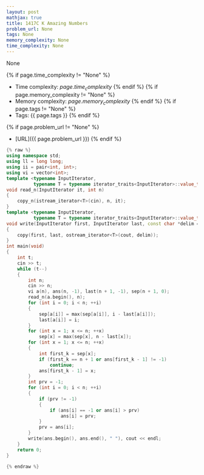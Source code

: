 ```yaml
---
layout: post
mathjax: true
title: 1417C K Amazing Numbers
problem_url: None
tags: None
memory_complexity: None
time_complexity: None
---
```


None


{% if page.time_complexity != "None" %}
- Time complexity: ${{ page.time_complexity }}$
{% endif %}
{% if page.memory_complexity != "None" %}
- Memory complexity: ${{ page.memory_complexity }}$
{% endif %}
{% if page.tags != "None" %}
- Tags: {{ page.tags }}
{% endif %}

{% if page.problem_url != "None" %}
- [URL]({{ page.problem_url }})
{% endif %}

```cpp
{% raw %}
using namespace std;
using ll = long long;
using ii = pair<int, int>;
using vi = vector<int>;
template <typename InputIterator,
          typename T = typename iterator_traits<InputIterator>::value_type>
void read_n(InputIterator it, int n)
{
    copy_n(istream_iterator<T>(cin), n, it);
}
template <typename InputIterator,
          typename T = typename iterator_traits<InputIterator>::value_type>
void write(InputIterator first, InputIterator last, const char *delim = "\n")
{
    copy(first, last, ostream_iterator<T>(cout, delim));
}
int main(void)
{
    int t;
    cin >> t;
    while (t--)
    {
        int n;
        cin >> n;
        vi a(n), ans(n, -1), last(n + 1, -1), sep(n + 1, 0);
        read_n(a.begin(), n);
        for (int i = 0; i < n; ++i)
        {
            sep[a[i]] = max(sep[a[i]], i - last[a[i]]);
            last[a[i]] = i;
        }
        for (int x = 1; x <= n; ++x)
            sep[x] = max(sep[x], n - last[x]);
        for (int x = 1; x <= n; ++x)
        {
            int first_k = sep[x];
            if (first_k == n + 1 or ans[first_k - 1] != -1)
                continue;
            ans[first_k - 1] = x;
        }
        int prv = -1;
        for (int i = 0; i < n; ++i)
        {
            if (prv != -1)
            {
                if (ans[i] == -1 or ans[i] > prv)
                    ans[i] = prv;
            }
            prv = ans[i];
        }
        write(ans.begin(), ans.end(), " "), cout << endl;
    }
    return 0;
}

{% endraw %}
```